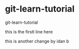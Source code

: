 # git-learn-tutorial
git-learn-tutorial

this is the firstl line here


this is another change by idan b